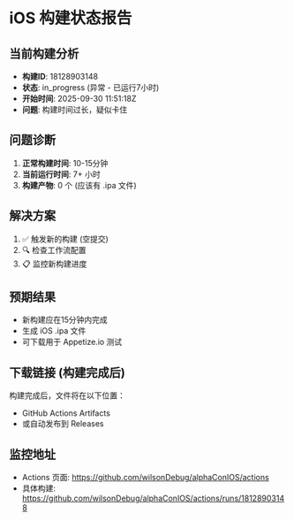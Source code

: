 # iOS 构建状态报告

## 当前构建分析
- **构建ID**: 18128903148
- **状态**: in_progress (异常 - 已运行7小时)
- **开始时间**: 2025-09-30 11:51:18Z
- **问题**: 构建时间过长，疑似卡住

## 问题诊断
1. **正常构建时间**: 10-15分钟
2. **当前运行时间**: 7+ 小时
3. **构建产物**: 0 个 (应该有 .ipa 文件)

## 解决方案
1. ✅ 触发新的构建 (空提交)
2. 🔍 检查工作流配置
3. 📋 监控新构建进度

## 预期结果
- 新构建应在15分钟内完成
- 生成 iOS .ipa 文件
- 可下载用于 Appetize.io 测试

## 下载链接 (构建完成后)
构建完成后，文件将在以下位置：
- GitHub Actions Artifacts
- 或自动发布到 Releases

## 监控地址
- Actions 页面: https://github.com/wilsonDebug/alphaConIOS/actions
- 具体构建: https://github.com/wilsonDebug/alphaConIOS/actions/runs/18128903148